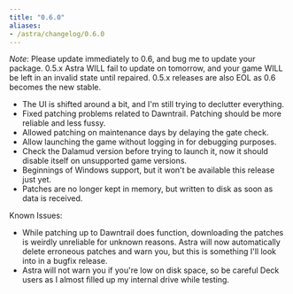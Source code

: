 ```yaml
---
title: "0.6.0"
aliases:
- /astra/changelog/0.6.0
---
```


*Note*: Please update immediately to 0.6, and bug me to update your package. 0.5.x Astra WILL fail to update on tomorrow, and your game WILL be left in an invalid state until repaired. 0.5.x releases are also EOL as 0.6 becomes the new stable.

* The UI is shifted around a bit, and I'm still trying to declutter everything.
* Fixed patching problems related to Dawntrail. Patching should be more reliable and less fussy.
* Allowed patching on maintenance days by delaying the gate check.
* Allow launching the game without logging in for debugging purposes.
* Check the Dalamud version before trying to launch it, now it should disable itself on unsupported game versions.
* Beginnings of Windows support, but it won't be available this release just yet.
* Patches are no longer kept in memory, but written to disk as soon as data is received.

Known Issues:
* While patching up to Dawntrail does function, downloading the patches is weirdly unreliable for unknown reasons. Astra will now automatically delete erroneous patches and warn you, but this is something I'll look into in a bugfix release.
* Astra will not warn you if you're low on disk space, so be careful Deck users as I almost filled up my internal drive while testing.
